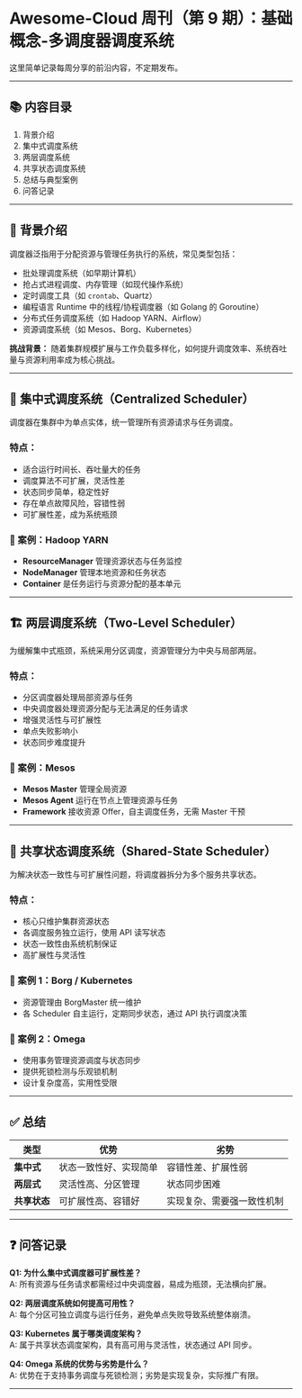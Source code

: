 # Awesome-Cloud 周刊（第 9 期）：基础概念-多调度器调度系统

这里简单记录每周分享的前沿内容，不定期发布。

---


## 📚 内容目录
1. 背景介绍
2. 集中式调度系统
3. 两层调度系统
4. 共享状态调度系统
5. 总结与典型案例
6. 问答记录

---

## 🧠 背景介绍
调度器泛指用于分配资源与管理任务执行的系统，常见类型包括：
- 批处理调度系统（如早期计算机）
- 抢占式进程调度、内存管理（如现代操作系统）
- 定时调度工具（如 `crontab`、Quartz）
- 编程语言 Runtime 中的线程/协程调度器（如 Golang 的 Goroutine）
- 分布式任务调度系统（如 Hadoop YARN、Airflow）
- 资源调度系统（如 Mesos、Borg、Kubernetes）

**挑战背景：**
随着集群规模扩展与工作负载多样化，如何提升调度效率、系统吞吐量与资源利用率成为核心挑战。

---

## 🧭 集中式调度系统（Centralized Scheduler）
调度器在集群中为单点实体，统一管理所有资源请求与任务调度。

### 特点：
- 适合运行时间长、吞吐量大的任务
- 调度算法不可扩展，灵活性差
- 状态同步简单，稳定性好
- 存在单点故障风险，容错性弱
- 可扩展性差，成为系统瓶颈

### 📌 案例：Hadoop YARN
- **ResourceManager** 管理资源状态与任务监控
- **NodeManager** 管理本地资源和任务状态
- **Container** 是任务运行与资源分配的基本单元

---

## 🏗️ 两层调度系统（Two-Level Scheduler）
为缓解集中式瓶颈，系统采用分区调度，资源管理分为中央与局部两层。

### 特点：
- 分区调度器处理局部资源与任务
- 中央调度器处理资源分配与无法满足的任务请求
- 增强灵活性与可扩展性
- 单点失败影响小
- 状态同步难度提升

### 📌 案例：Mesos
- **Mesos Master** 管理全局资源
- **Mesos Agent** 运行在节点上管理资源与任务
- **Framework** 接收资源 Offer，自主调度任务，无需 Master 干预

---

## 🔄 共享状态调度系统（Shared-State Scheduler）
为解决状态一致性与可扩展性问题，将调度器拆分为多个服务共享状态。

### 特点：
- 核心只维护集群资源状态
- 各调度服务独立运行，使用 API 读写状态
- 状态一致性由系统机制保证
- 高扩展性与灵活性

### 📌 案例 1：Borg / Kubernetes
- 资源管理由 BorgMaster 统一维护
- 各 Scheduler 自主运行，定期同步状态，通过 API 执行调度决策

### 📌 案例 2：Omega
- 使用事务管理资源调度与状态同步
- 提供死锁检测与乐观锁机制
- 设计复杂度高，实用性受限

---

## ✅ 总结
| 类型 | 优势 | 劣势 |
|------|------|------|
| **集中式** | 状态一致性好、实现简单 | 容错性差、扩展性弱 |
| **两层式** | 灵活性高、分区管理 | 状态同步困难 |
| **共享状态** | 可扩展性高、容错好 | 实现复杂、需要强一致性机制 |

---

## ❓ 问答记录

**Q1: 为什么集中式调度器可扩展性差？**  
A: 所有资源与任务请求都需经过中央调度器，易成为瓶颈，无法横向扩展。

**Q2: 两层调度系统如何提高可用性？**  
A: 每个分区可独立调度与运行任务，避免单点失败导致系统整体崩溃。

**Q3: Kubernetes 属于哪类调度架构？**  
A: 属于共享状态调度架构，具有高可用与灵活性，状态通过 API 同步。

**Q4: Omega 系统的优势与劣势是什么？**  
A: 优势在于支持事务调度与死锁检测；劣势是实现复杂，实际推广有限。

---

